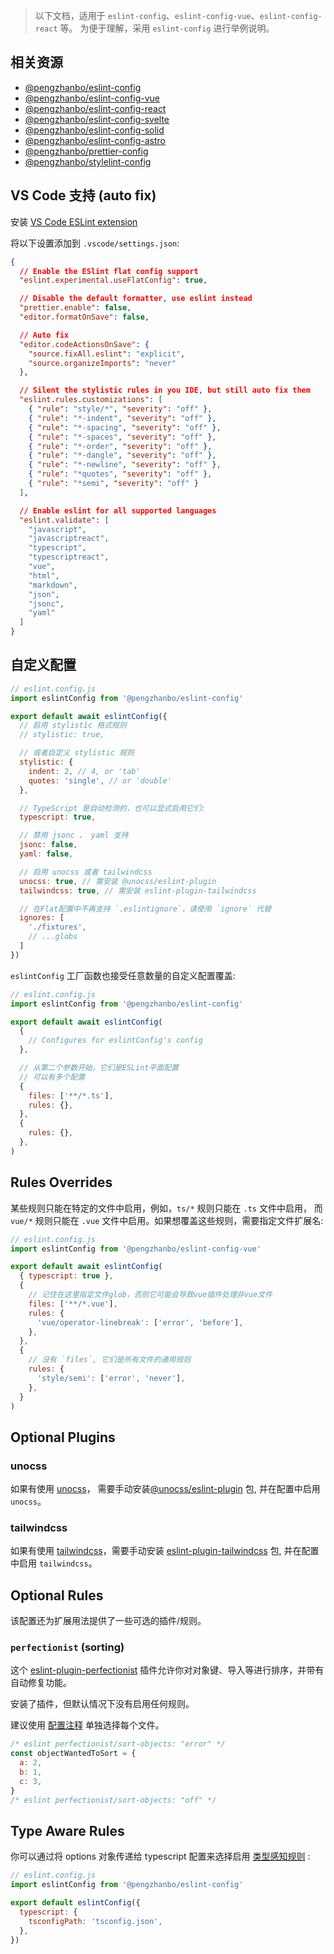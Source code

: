 > 以下文档，适用于 `eslint-config`、`eslint-config-vue`、`eslint-config-react` 等。
> 为便于理解，采用 `eslint-config` 进行举例说明。

## 相关资源
- [@pengzhanbo/eslint-config](https://github.com/pengzhanbo/configs/tree/main/packages/eslint-config)
- [@pengzhanbo/eslint-config-vue](https://github.com/pengzhanbo/configs/tree/main/packages/eslint-config-vue)
- [@pengzhanbo/eslint-config-react](https://github.com/pengzhanbo/configs/tree/main/packages/eslint-config-react)
- [@pengzhanbo/eslint-config-svelte](https://github.com/pengzhanbo/configs/tree/main/packages/eslint-config-svelte)
- [@pengzhanbo/eslint-config-solid](https://github.com/pengzhanbo/configs/tree/main/packages/eslint-config-solid)
- [@pengzhanbo/eslint-config-astro](https://github.com/pengzhanbo/configs/tree/main/packages/eslint-config-astro)
- [@pengzhanbo/prettier-config](https://github.com/pengzhanbo/configs/tree/main/packages/prettier-config)
- [@pengzhanbo/stylelint-config](https://github.com/pengzhanbo/configs/tree/main/packages/stylelint-config)


## VS Code 支持 (auto fix)

安装 [VS Code ESLint extension](https://marketplace.visualstudio.com/items?itemName=dbaeumer.vscode-eslint)

将以下设置添加到  `.vscode/settings.json`:

```json
{
  // Enable the ESlint flat config support
  "eslint.experimental.useFlatConfig": true,

  // Disable the default formatter, use eslint instead
  "prettier.enable": false,
  "editor.formatOnSave": false,

  // Auto fix
  "editor.codeActionsOnSave": {
    "source.fixAll.eslint": "explicit",
    "source.organizeImports": "never"
  },

  // Silent the stylistic rules in you IDE, but still auto fix them
  "eslint.rules.customizations": [
    { "rule": "style/*", "severity": "off" },
    { "rule": "*-indent", "severity": "off" },
    { "rule": "*-spacing", "severity": "off" },
    { "rule": "*-spaces", "severity": "off" },
    { "rule": "*-order", "severity": "off" },
    { "rule": "*-dangle", "severity": "off" },
    { "rule": "*-newline", "severity": "off" },
    { "rule": "*quotes", "severity": "off" },
    { "rule": "*semi", "severity": "off" }
  ],

  // Enable eslint for all supported languages
  "eslint.validate": [
    "javascript",
    "javascriptreact",
    "typescript",
    "typescriptreact",
    "vue",
    "html",
    "markdown",
    "json",
    "jsonc",
    "yaml"
  ]
}
```

## 自定义配置

```js
// eslint.config.js
import eslintConfig from '@pengzhanbo/eslint-config'

export default await eslintConfig({
  // 启用 stylistic 格式规则
  // stylistic: true,

  // 或者自定义 stylistic 规则
  stylistic: {
    indent: 2, // 4, or 'tab'
    quotes: 'single', // or 'double'
  },

  // TypeScript 是自动检测的，也可以显式启用它们:
  typescript: true,

  // 禁用 jsonc 、 yaml 支持
  jsonc: false,
  yaml: false,

  // 启用 unocss 或者 tailwindcss
  unocss: true, // 需安装 @unocss/eslint-plugin
  tailwindcss: true, // 需安装 eslint-plugin-tailwindcss

  // 在Flat配置中不再支持 `.eslintignore`，请使用 `ignore` 代替
  ignores: [
    './fixtures',
    // ...globs
  ]
})
```

`eslintConfig` 工厂函数也接受任意数量的自定义配置覆盖:

```js
// eslint.config.js
import eslintConfig from '@pengzhanbo/eslint-config'

export default await eslintConfig(
  {
    // Configures for eslintConfig's config
  },

  // 从第二个参数开始，它们是ESLint平面配置
  // 可以有多个配置
  {
    files: ['**/*.ts'],
    rules: {},
  },
  {
    rules: {},
  },
)
```

## Rules Overrides

某些规则只能在特定的文件中启用，例如，`ts/*` 规则只能在 `.ts` 文件中启用，
而 `vue/*` 规则只能在 `.vue` 文件中启用。如果想覆盖这些规则，需要指定文件扩展名:

```js
// eslint.config.js
import eslintConfig from '@pengzhanbo/eslint-config-vue'

export default await eslintConfig(
  { typescript: true },
  {
    // 记住在这里指定文件glob，否则它可能会导致vue插件处理非vue文件
    files: ['**/*.vue'],
    rules: {
      'vue/operator-linebreak': ['error', 'before'],
    },
  },
  {
    // 没有 `files`, 它们是所有文件的通用规则
    rules: {
      'style/semi': ['error', 'never'],
    },
  }
)
```

## Optional Plugins

### unocss

如果有使用 [unocss](https://github.com/unocss/unocss)，
需要手动安装[@unocss/eslint-plugin](https://github.com/unocss/unocss/tree/main/packages/esling-plugin#readme) 包, 并在配置中启用 `unocss`。

### tailwindcss

如果有使用 [tailwindcss](https://github.com/tailwindlabs/tailwindcss)，需要手动安装
[eslint-plugin-tailwindcss](https://github.com/francoismassart/eslint-plugin-tailwindcss) 包, 并在配置中启用 `tailwindcss`。

## Optional Rules

该配置还为扩展用法提供了一些可选的插件/规则。

### `perfectionist` (sorting)

这个 [eslint-plugin-perfectionist](https://github.com/azat-io/eslint-plugin-perfectionist) 插件允许你对对象键、导入等进行排序，并带有自动修复功能。

安装了插件，但默认情况下没有启用任何规则。

建议使用 [配置注释](https://eslint.org/docs/latest/use/configure/rules#using-configuration-comments-1) 单独选择每个文件。

```js
/* eslint perfectionist/sort-objects: "error" */
const objectWantedToSort = {
  a: 2,
  b: 1,
  c: 3,
}
/* eslint perfectionist/sort-objects: "off" */
```

## Type Aware Rules

你可以通过将 options 对象传递给 typescript 配置来选择启用 [类型感知规则](https://typescript-eslint.io/linting/typed-linting/) :

```js
// eslint.config.js
import eslintConfig from '@pengzhanbo/eslint-config'

export default eslintConfig({
  typescript: {
    tsconfigPath: 'tsconfig.json',
  },
})
```
